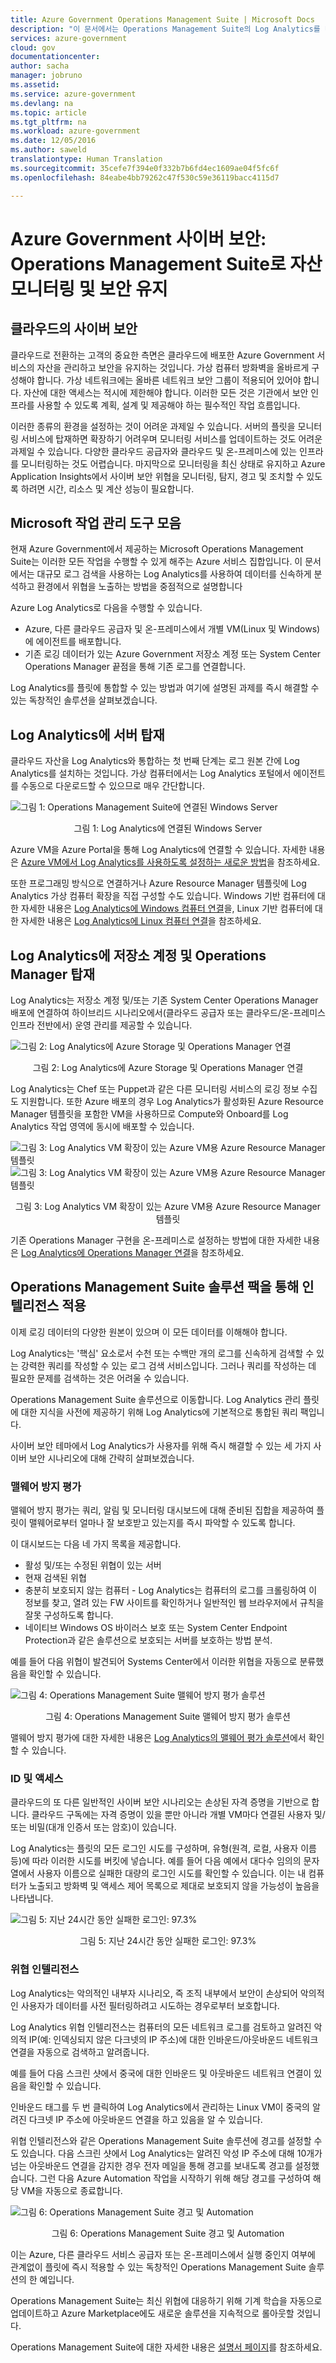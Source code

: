 ```yaml
---
title: Azure Government Operations Management Suite | Microsoft Docs
description: "이 문서에서는 Operations Management Suite의 Log Analytics를 미국 정부 기관 및 솔루션 공급자에 적용하는 방법에 대해 설명합니다."
services: azure-government
cloud: gov
documentationcenter: 
author: sacha
manager: jobruno
ms.assetid: 
ms.service: azure-government
ms.devlang: na
ms.topic: article
ms.tgt_pltfrm: na
ms.workload: azure-government
ms.date: 12/05/2016
ms.author: saweld
translationtype: Human Translation
ms.sourcegitcommit: 35cefe7f394e0f332b7b6fd4ec1609ae04f5fc6f
ms.openlocfilehash: 84eabe4bb79262c47f530c59e36119bacc4115d7

---
```


# <a name="azure-government-cybersecurity-monitoring-and-securing-your-assets-with-operations-management-suite"></a>Azure Government 사이버 보안: Operations Management Suite로 자산 모니터링 및 보안 유지 

## <a name="cybersecurity-in-the-cloud"></a>클라우드의 사이버 보안
클라우드로 전환하는 고객의 중요한 측면은 클라우드에 배포한 Azure Government 서비스의 자산을 관리하고 보안을 유지하는 것입니다. 가상 컴퓨터 방화벽을 올바르게 구성해야 합니다. 가상 네트워크에는 올바른 네트워크 보안 그룹이 적용되어 있어야 합니다. 자산에 대한 액세스는 적시에 제한해야 합니다. 이러한 모든 것은 기관에서 보안 인프라를 사용할 수 있도록 계획, 설계 및 제공해야 하는 필수적인 작업 흐름입니다.

이러한 종류의 환경을 설정하는 것이 어려운 과제일 수 있습니다. 서버의 플릿을 모니터링 서비스에 탑재하면 확장하기 어려우며 모니터링 서비스를 업데이트하는 것도 어려운 과제일 수 있습니다. 다양한 클라우드 공급자와 클라우드 및 온-프레미스에 있는 인프라를 모니터링하는 것도 어렵습니다. 마지막으로 모니터링을 최신 상태로 유지하고 Azure Application Insights에서 사이버 보안 위협을 모니터링, 탐지, 경고 및 조치할 수 있도록 하려면 시간, 리소스 및 계산 성능이 필요합니다.

## <a name="microsoft-operations-management-suite"></a>Microsoft 작업 관리 도구 모음
현재 Azure Government에서 제공하는 Microsoft Operations Management Suite는 이러한 모든 작업을 수행할 수 있게 해주는 Azure 서비스 집합입니다. 이 문서에서는 대규모 로그 검색을 사용하는 Log Analytics를 사용하여 데이터를 신속하게 분석하고 환경에서 위협을 노출하는 방법을 중점적으로 설명합니다

Azure Log Analytics로 다음을 수행할 수 있습니다.

* Azure, 다른 클라우드 공급자 및 온-프레미스에서 개별 VM(Linux 및 Windows)에 에이전트를 배포합니다.
* 기존 로깅 데이터가 있는 Azure Government 저장소 계정 또는 System Center Operations Manager 끝점을 통해 기존 로그를 연결합니다.

Log Analytics를 플릿에 통합할 수 있는 방법과 여기에 설명된 과제를 즉시 해결할 수 있는 독창적인 솔루션을 살펴보겠습니다.

## <a name="onboarding-servers-to-log-analytics"></a>Log Analytics에 서버 탑재
클라우드 자산을 Log Analytics와 통합하는 첫 번째 단계는 로그 원본 간에 Log Analytics를 설치하는 것입니다. 가상 컴퓨터에서는 Log Analytics 포털에서 에이전트를 수동으로 다운로드할 수 있으므로 매우 간단합니다.

![그림 1: Operations Management Suite에 연결된 Windows Server](./media/documentation-government-oms-figure1.png)
<p align="center">그림 1: Log Analytics에 연결된 Windows Server</p>

Azure VM을 Azure Portal을 통해 Log Analytics에 연결할 수 있습니다. 자세한 내용은 [Azure VM에서 Log Analytics를 사용하도록 설정하는 새로운 방법](https://blogs.technet.microsoft.com/momteam/2016/02/10/new-ways-to-enable-log-analytics-oms-on-your-azure-vms/)을 참조하세요.

또한 프로그래밍 방식으로 연결하거나 Azure Resource Manager 템플릿에 Log Analytics 가상 컴퓨터 확장을 직접 구성할 수도 있습니다. Windows 기반 컴퓨터에 대한 자세한 내용은 [Log Analytics에 Windows 컴퓨터 연결](https://docs.microsoft.com/en-us/azure/log-analytics/log-analytics-windows-agents)을, Linux 기반 컴퓨터에 대한 자세한 내용은 [Log Analytics에 Linux 컴퓨터 연결](https://docs.microsoft.com/en-us/azure/log-analytics/log-analytics-linux-agents)을 참조하세요.

## <a name="onboarding-storage-accounts-and-operations-manager-to-log-analytics"></a>Log Analytics에 저장소 계정 및 Operations Manager 탑재
Log Analytics는 저장소 계정 및/또는 기존 System Center Operations Manager 배포에 연결하여 하이브리드 시나리오에서(클라우드 공급자 또는 클라우드/온-프레미스 인프라 전반에서) 운영 관리를 제공할 수 있습니다.

![그림 2: Log Analytics에 Azure Storage 및 Operations Manager 연결](./media/documentation-government-oms-figure2.png)
<p align="center">그림 2: Log Analytics에 Azure Storage 및 Operations Manager 연결</p>

Log Analytics는 Chef 또는 Puppet과 같은 다른 모니터링 서비스의 로깅 정보 수집도 지원합니다. 또한 Azure 배포의 경우 Log Analytics가 활성화된 Azure Resource Manager 템플릿을 포함한 VM을 사용하므로 Compute와 Onboard를 Log Analytics 작업 영역에 동시에 배포할 수 있습니다.

![그림 3: Log Analytics VM 확장이 있는 Azure VM용 Azure Resource Manager 템플릿](./media/documentation-government-oms-figure3a.png)
![그림 3: Log Analytics VM 확장이 있는 Azure VM용 Azure Resource Manager 템플릿](./media/documentation-government-oms-figure3b.png)
<p align="center">그림 3: Log Analytics VM 확장이 있는 Azure VM용 Azure Resource Manager 템플릿</p>

기존 Operations Manager 구현을 온-프레미스로 설정하는 방법에 대한 자세한 내용은 [Log Analytics에 Operations Manager 연결](https://docs.microsoft.com/en-us/azure/log-analytics/log-analytics-om-agents)을 참조하세요.

## <a name="applying-intelligence-through-operations-management-suite-solution-packs"></a>Operations Management Suite 솔루션 팩을 통해 인텔리전스 적용
이제 로깅 데이터의 다양한 원본이 있으며 이 모든 데이터를 이해해야 합니다.

Log Analytics는 '핵심' 요소로서 수천 또는 수백만 개의 로그를 신속하게 검색할 수 있는 강력한 쿼리를 작성할 수 있는 로그 검색 서비스입니다. 그러나 쿼리를 작성하는 데 필요한 문제를 검색하는 것은 어려울 수 있습니다.

Operations Management Suite 솔루션으로 이동합니다. Log Analytics 관리 플릿에 대한 지식을 사전에 제공하기 위해 Log Analytics에 기본적으로 통합된 쿼리 팩입니다.

사이버 보안 테마에서 Log Analytics가 사용자를 위해 즉시 해결할 수 있는 세 가지 사이버 보안 시나리오에 대해 간략히 살펴보겠습니다.

### <a name="antimalware-assessment"></a>맬웨어 방지 평가
맬웨어 방지 평가는 쿼리, 알림 및 모니터링 대시보드에 대해 준비된 집합을 제공하여 플릿이 맬웨어로부터 얼마나 잘 보호받고 있는지를 즉시 파악할 수 있도록 합니다.

이 대시보드는 다음 네 가지 목록을 제공합니다.
* 활성 및/또는 수정된 위협이 있는 서버
* 현재 검색된 위협
* 충분히 보호되지 않는 컴퓨터 - Log Analytics는 컴퓨터의 로그를 크롤링하여 이 정보를 찾고, 열려 있는 FW 사이트를 확인하거나 일반적인 웹 브라우저에서 규칙을 잘못 구성하도록 합니다.
* 네이티브 Windows OS 바이러스 보호 또는 System Center Endpoint Protection과 같은 솔루션으로 보호되는 서버를 보호하는 방법 분석.

예를 들어 다음 위협이 발견되어 Systems Center에서 이러한 위협을 자동으로 분류했음을 확인할 수 있습니다.

![그림 4: Operations Management Suite 맬웨어 방지 평가 솔루션](./media/documentation-government-oms-figure4.png)
<p align="center">그림 4: Operations Management Suite 맬웨어 방지 평가 솔루션</p>

맬웨어 방지 평가에 대한 자세한 내용은 [Log Analytics의 맬웨어 평가 솔루션](https://azure.microsoft.com/en-us/documentation/articles/log-analytics-malware/)에서 확인할 수 있습니다.

### <a name="identity-and-access"></a>ID 및 액세스
클라우드의 또 다른 일반적인 사이버 보안 시나리오는 손상된 자격 증명을 기반으로 합니다. 클라우드 구독에는 자격 증명이 있을 뿐만 아니라 개별 VM마다 연결된 사용자 및/또는 비밀(대개 인증서 또는 암호)이 있습니다.

Log Analytics는 플릿의 모든 로그인 시도를 구성하며, 유형(원격, 로컬, 사용자 이름 등)에 따라 이러한 시도를 버킷에 넣습니다. 예를 들어 다음 예에서 대다수 임의의 문자열에서 사용자 이름으로 실패한 대량의 로그인 시도를 확인할 수 있습니다. 이는 내 컴퓨터가 노출되고 방화벽 및 액세스 제어 목록으로 제대로 보호되지 않을 가능성이 높음을 나타냅니다.

![그림 5: 지난 24시간 동안 실패한 로그인: 97.3%](./media/documentation-government-oms-figure5.png)
<p align="center">그림 5: 지난 24시간 동안 실패한 로그인: 97.3%</p>

### <a name="threat-intelligence"></a>위협 인텔리전스
Log Analytics는 악의적인 내부자 시나리오, 즉 조직 내부에서 보안이 손상되어 악의적인 사용자가 데이터를 사전 필터링하려고 시도하는 경우로부터 보호합니다.

Log Analytics 위협 인텔리전스는 컴퓨터의 모든 네트워크 로그를 검토하고 알려진 악의적 IP(예: 인덱싱되지 않은 다크넷의 IP 주소)에 대한 인바운드/아웃바운드 네트워크 연결을 자동으로 검색하고 알려줍니다.

예를 들어 다음 스크린 샷에서 중국에 대한 인바운드 및 아웃바운드 네트워크 연결이 있음을 확인할 수 있습니다.

인바운드 태그를 두 번 클릭하여 Log Analytics에서 관리하는 Linux VM이 중국의 알려진 다크넷 IP 주소에 아웃바운드 연결을 하고 있음을 알 수 있습니다.

위협 인텔리전스와 같은 Operations Management Suite 솔루션에 경고를 설정할 수도 있습니다. 다음 스크린 샷에서 Log Analytics는 알려진 악성 IP 주소에 대해 10개가 넘는 아웃바운드 연결을 감지한 경우 전자 메일을 통해 경고를 보내도록 경고를 설정했습니다. 그런 다음 Azure Automation 작업을 시작하기 위해 해당 경고를 구성하여 해당 VM을 자동으로 종료합니다.

![그림 6: Operations Management Suite 경고 및 Automation](./media/documentation-government-oms-figure6.png)
<p align="center">그림 6: Operations Management Suite 경고 및 Automation</p>

이는 Azure, 다른 클라우드 서비스 공급자 또는 온-프레미스에서 실행 중인지 여부에 관계없이 플릿에 즉시 적용할 수 있는 독창적인 Operations Management Suite 솔루션의 한 예입니다.

Operations Management Suite는 최신 위협에 대응하기 위해 기계 학습을 자동으로 업데이트하고 Azure Marketplace에도 새로운 솔루션을 지속적으로 롤아웃할 것입니다.

Operations Management Suite에 대한 자세한 내용은 [설명서 페이지](https://azure.microsoft.com/en-us/documentation/articles/documentation-government-overview/)를 참조하세요.



<!--HONumber=Jan17_HO1-->


